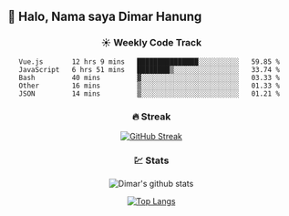 ## 👋 Halo, Nama saya **Dimar Hanung**

<center>

### :sunny: Weekly Code Track
<!--START_SECTION:waka-->
```text
Vue.js       12 hrs 9 mins   ███████████████░░░░░░░░░░   59.85 % 
JavaScript   6 hrs 51 mins   ████████▒░░░░░░░░░░░░░░░░   33.74 % 
Bash         40 mins         ▓░░░░░░░░░░░░░░░░░░░░░░░░   03.33 % 
Other        16 mins         ▒░░░░░░░░░░░░░░░░░░░░░░░░   01.33 % 
JSON         14 mins         ▒░░░░░░░░░░░░░░░░░░░░░░░░   01.21 % 
```
<!--END_SECTION:waka-->

### :fire: Streak

[![GitHub Streak](http://github-readme-streak-stats.herokuapp.com?user=dimar-hanung)](https://git.io/streak-stats)

### :chart: Stats

![Dimar's github stats](https://github-readme-stats.vercel.app/api?username=dimar-hanung&show_icons=true&theme=vue)

[![Top Langs](https://github-readme-stats.vercel.app/api/top-langs/?username=dimar-hanung)](#)

</center>
